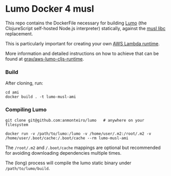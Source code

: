 # Lumo Docker 4️ musl

This repo contains the DockerFile necessary for building
[Lumo](https://github.com/anmonteiro/lumo) (the ClojureScript self-hosted
Node.js interpreter) statically, against the [musl
libc](https://www.musl-libc.org/) replacement.

This is particularly important for creating your own [AWS Lambda
runtime](https://docs.aws.amazon.com/lambda/latest/dg/runtimes-custom.html).

More information and detailed instructions on how to achieve that can be found
at [grav/aws-lumo-cljs-runtime](https://github.com/grav/aws-lumo-cljs-runtime).

### Build

After cloning, run:

```shell
cd ami
docker build . -t lumo-musl-ami
```

### Compiling Lumo

```shell
git clone git@github.com:anmonteiro/lumo   # anywhere on your filesystem

docker run -v /path/to/lumo:/lumo -v /home/user/.m2:/root/.m2 -v /home/user/.boot/cache:/.boot/cache --rm lumo-musl-ami
```

The `/root/.m2` and `/.boot/cache` mappings are optional but recommended for
avoiding downloading dependencies multiple times.

The (long) process will compile the lumo static binary under `/path/to/lumo/build`.
